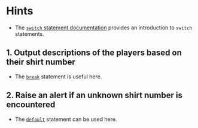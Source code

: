 # Hints

- The [`switch` statement documentation][switch-statement] provides an introduction to `switch`
  statements.

## 1. Output descriptions of the players based on their shirt number

- The [`break`][break] statement is useful here.

## 2. Raise an alert if an unknown shirt number is encountered

- The [`default`][default] statement can be used here.

[switch-statement]: https://docs.oracle.com/javase/tutorial/java/nutsandbolts/switch.html

[break]: https://www.w3schools.com/java/ref_keyword_break.asp

[default]: https://www.w3schools.com/java/ref_keyword_default.asp
